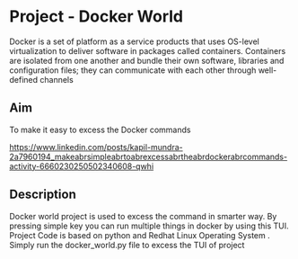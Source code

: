 # Project - Docker World
Docker is a set of platform as a service products that uses OS-level virtualization to deliver software in packages called containers. Containers are isolated from one another and bundle their own software, libraries and configuration files; they can communicate with each other through well-defined channels

## Aim  
To make it easy to excess the Docker commands

https://www.linkedin.com/posts/kapil-mundra-2a7960194_makeabrsimpleabrtoabrexcessabrtheabrdockerabrcommands-activity-6660230250502340608-qwhi

## Description 
Docker world project is used to excess the command in smarter way. By pressing simple key you can run multiple things in docker by using this TUI. Project Code is based on python and Redhat Linux Operating System . Simply run the docker_world.py file to excess the TUI of project 
